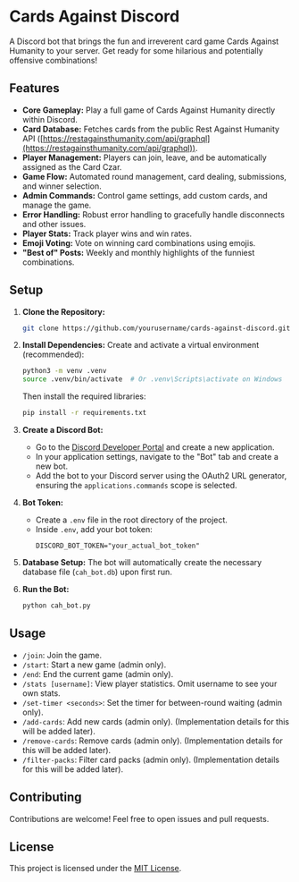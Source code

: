 # Cards Against Discord

A Discord bot that brings the fun and irreverent card game Cards Against Humanity to your server.  Get ready for some hilarious and potentially offensive combinations!

## Features

* **Core Gameplay:** Play a full game of Cards Against Humanity directly within Discord.
* **Card Database:**  Fetches cards from the public Rest Against Humanity API ([https://restagainsthumanity.com/api/graphql](https://restagainsthumanity.com/api/graphql)).
* **Player Management:**  Players can join, leave, and be automatically assigned as the Card Czar.
* **Game Flow:**  Automated round management, card dealing, submissions, and winner selection.
* **Admin Commands:** Control game settings, add custom cards, and manage the game.
* **Error Handling:** Robust error handling to gracefully handle disconnects and other issues.
* **Player Stats:** Track player wins and win rates.
* **Emoji Voting:** Vote on winning card combinations using emojis.
* **"Best of" Posts:** Weekly and monthly highlights of the funniest combinations.

## Setup

1. **Clone the Repository:**
   ```bash
   git clone https://github.com/yourusername/cards-against-discord.git  # Replace with your repository URL
   ```

2. **Install Dependencies:** Create and activate a virtual environment (recommended):
    ```bash
    python3 -m venv .venv
    source .venv/bin/activate  # Or .venv\Scripts\activate on Windows
    ```
    Then install the required libraries:
    ```bash
    pip install -r requirements.txt
    ```

3. **Create a Discord Bot:**
    * Go to the [Discord Developer Portal](https://discord.com/developers/applications) and create a new application.
    * In your application settings, navigate to the "Bot" tab and create a new bot.
    * Add the bot to your Discord server using the OAuth2 URL generator, ensuring the `applications.commands` scope is selected.

4. **Bot Token:**
    * Create a `.env` file in the root directory of the project.
    * Inside `.env`, add your bot token:
      ```
      DISCORD_BOT_TOKEN="your_actual_bot_token"
      ```

5. **Database Setup:**
   The bot will automatically create the necessary database file (`cah_bot.db`) upon first run.

6. **Run the Bot:**
   ```bash
   python cah_bot.py
   ```

## Usage

* `/join`: Join the game.
* `/start`: Start a new game (admin only).
* `/end`: End the current game (admin only).
* `/stats [username]`: View player statistics.  Omit username to see your own stats.
* `/set-timer <seconds>`: Set the timer for between-round waiting (admin only).
* `/add-cards`: Add new cards (admin only).  (Implementation details for this will be added later).
* `/remove-cards`: Remove cards (admin only). (Implementation details for this will be added later).
* `/filter-packs`: Filter card packs (admin only).  (Implementation details for this will be added later).

## Contributing

Contributions are welcome! Feel free to open issues and pull requests.

## License

This project is licensed under the [MIT License](LICENSE).
